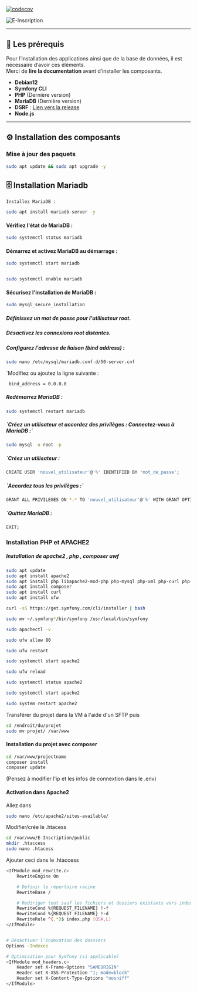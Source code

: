 [![codecov](https://cdn.prod.website-files.com/5e0f1144930a8bc8aace526c/65dd9eb5aaca434fac4f1c31_Coverage-83%2525-yellow.svg)]()

![E-Inscription](https://media-hosting.imagekit.io//22a2b80c8c8e47cf/image%20(2).png?Expires=1836916609&Key-Pair-Id=K2ZIVPTIP2VGHC&Signature=dIooaW6GajeSfJA437fSLZMbvGONJqK1qRT5Bs1JUHHI5tgxzFsrNAr6xBm7tlMzDBWzLXskSmtYBwCEnHAuqQeyAy4pmU9eUvZe7xqFHM81H~Gw-jjXmpADOB2uFWmSgSE4upqZ5TBsY8dkA2C0l5Kc9a7J0coQUUzltsEG7EklgNz2uR8d0l0XNzWdol4mMiDFzTTry9QwOEeAs0OziYwYVP3e~lzBS1XlF0oy~y7DK0JJnUJKj-pAm6mKvm4BoOoue2iLkJc~l9gwHLHkWIWKREDTLjnaYUXfkqvRNnURxs9-NmUl8t6X5eqqDFBKTd7kT59A2LOX5nAo3PLFlw__)

---

## 📌 Les prérequis

Pour l’installation des applications ainsi que de la base de données, il est nécessaire d’avoir ces éléments.  
Merci de **lire la documentation** avant d’installer les composants.

- **Debian12**
- **Symfony CLI**
- **PHP** (Dernière version)
- **MariaDB** (Dernière version)
- **DSRF** : [Lien vers la release](https://github.com/GouvernementFR/dsfr/releases/tag/v1.13.0)
- **Node.js**

--- 

## ⚙️ Installation des composants

### Mise à jour des paquets  
```bash
sudo apt update && sudo apt upgrade -y

```
<h2> 🗄 Installation Mariadb</h2>

`Installez MariaDB :` 
```bash
sudo apt install mariadb-server -y
```

<h4>Vérifiez l'état de MariaDB :</h4>

```bash
sudo systemctl status mariadb
```

<h4>Démarrez et activez MariaDB au démarrage : </h4>

  ```bash
sudo systemctl start mariadb 
  ```
```bash

sudo systemctl enable mariadb   
  ```
<h4> Sécurisez l'installation de MariaDB : </h4>

  ```bash
sudo mysql_secure_installation 
  ```

<h5>Définissez un mot de passe pour l'utilisateur root.</h5> 

<h5> Désactivez les connexions root distantes. </h5>

<h5> Configurez l'adresse de liaison (bind address) : </h5>

```bash
sudo nano /etc/mysql/mariadb.conf.d/50-server.cnf
  ```
`Modifiez ou ajoutez la ligne suivante :
```bash
 bind_address = 0.0.0.0 
  ```

<h5>Redémarrez MariaDB : </h5>
  
  ```bash
sudo systemctl restart mariadb 
  ```

 <h5>`Créez un utilisateur et accordez des privilèges : Connectez-vous à MariaDB :` </h5> 

```bash
sudo mysql -u root -p 
  ```

 <h5>`Créez un utilisateur : </h5> 

```bash
CREATE USER 'nouvel_utilisateur'@'%' IDENTIFIED BY 'mot_de_passe'; 
  ```

 <h5>`Accordez tous les privilèges :` </h5>
 
 ```bash
GRANT ALL PRIVILEGES ON *.* TO 'nouvel_utilisateur'@'%' WITH GRANT OPTION; 
 ``` 

 <h5>`Quittez MariaDB : </h5>

```bash
EXIT;
```
### Installation PHP et APACHE2

<h5>Installation de apache2 , php , composer uwf</h5>

```bash
sudo apt update 
sudo apt install apache2 
sudo apt install php libapache2-mod-php php-mysql php-xml php-curl php-zip php-mbstring  
sudo apt install composer
sudo apt install curl
sudo apt install ufw

```

```bash
curl -sS https://get.symfony.com/cli/installer | bash 
```

```bash
sudo mv ~/.symfony*/bin/symfony /usr/local/bin/symfony 
```
 
```bash
sudo apachectl -v 
```
```bash
sudo ufw allow 80 
```
```bash
sudo ufw restart 
```
```bash
sudo systemctl start apache2 
```
```bash
sudo ufw reload 
```
```bash
sudo systemctl status apache2 
```
```bash
sudo systemctl start apache2 
```
```bash
sudo system restart apache2 
```
Transférer du projet dans la VM à l'aide d'un SFTP
puis 

```bash
cd /endroit/du/projet
sudo mv projet/ /var/www
```
<h4>Installation du projet avec composer</h4>

```bash
cd /var/www/projectname
composer install
composer update
```
(Pensez à modifier l'ip et les infos de connextion dans le .env)
<h4>Activation dans Apache2</h4>

Allez dans 
```bash
sudo nano /etc/apache2/sites-available/
```
Modifier/crée le .htacess

```bash
cd /var/www/E-Inscription/public
mkdir .htaccess
sudo nano .htacess
```

Ajouter ceci dans le .htaccess
```bash
<IfModule mod_rewrite.c>
    RewriteEngine On

    # Définir le répertoire racine
    RewriteBase /

    # Rediriger tout sauf les fichiers et dossiers existants vers index.php
    RewriteCond %{REQUEST_FILENAME} !-f
    RewriteCond %{REQUEST_FILENAME} !-d
    RewriteRule ^(.*)$ index.php [QSA,L]
</IfModule>


# Désactiver l'indexation des dossiers
Options -Indexes

# Optimisation pour Symfony (si applicable)
<IfModule mod_headers.c>
    Header set X-Frame-Options "SAMEORIGIN"
    Header set X-XSS-Protection "1; mode=block"
    Header set X-Content-Type-Options "nosniff"
</IfModule>

```
